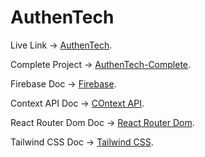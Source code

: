 # AuthenTech

Live Link -> [AuthenTech](https://authentech-ba46d.web.app/).

Complete Project -> [AuthenTech-Complete](https://github.com/mdnoyonhossain/authen-tech).

Firebase Doc -> [Firebase](https://firebase.google.com/docs/web/).

Context API Doc -> [COntext API](https://reactjs.org/docs/context.html).

React Router Dom Doc -> [React Router Dom](https://reactrouter.com/en/main).

Tailwind CSS Doc -> [Tailwind CSS](https://tailwindcss.com/docs/installation).


